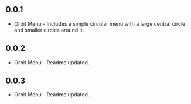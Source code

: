 ## 0.0.1

* Orbit Menu  - Includes a simple circular menu with a large central circle and smaller circles around it.

## 0.0.2

* Orbit Menu  - Readme updated.

## 0.0.3

* Orbit Menu  - Readme updated.